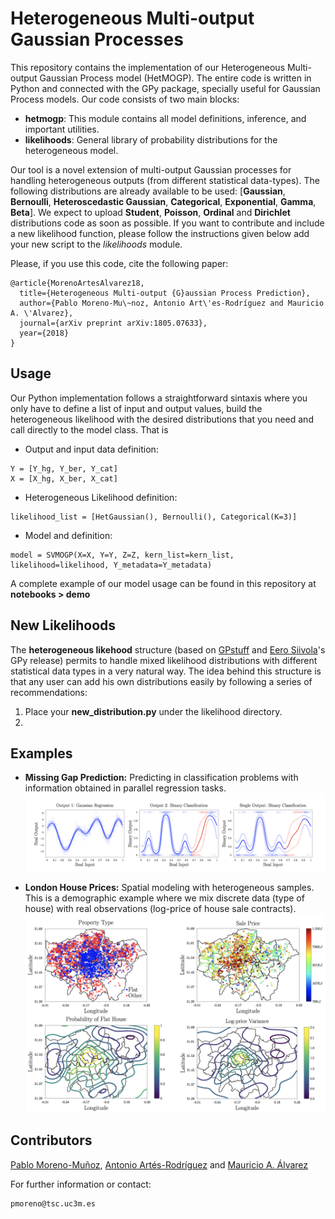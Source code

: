 # Heterogeneous Multi-output Gaussian Processes

This repository contains the implementation of our Heterogeneous Multi-output Gaussian Process model (HetMOGP). The entire code is written in Python and connected with the GPy package, specially useful for Gaussian Process models. Our code consists of two main blocks:

- **hetmogp**: This module contains all model definitions, inference, and important utilities.
- **likelihoods**: General library of probability distributions for the heterogeneous model.

Our tool is a novel extension of multi-output Gaussian processes for handling heterogeneous outputs (from different statistical data-types). The following distributions are already available to be used: [**Gaussian**, **Bernoulli**, **Heteroscedastic Gaussian**, **Categorical**, **Exponential**, **Gamma**, **Beta**]. We expect to upload **Student**, **Poisson**, **Ordinal** and **Dirichlet** distributions code as soon as possible. If you want to contribute and include a new likelihood function, please follow the instructions given below add your new script to the *likelihoods* module.

Please, if you use this code, cite the following paper:
```
@article{MorenoArtesAlvarez18,
  title={Heterogeneous Multi-output {G}aussian Process Prediction},
  author={Pablo Moreno-Mu\~noz, Antonio Art\'es-Rodríguez and Mauricio A. \'Alvarez},
  journal={arXiv preprint arXiv:1805.07633},
  year={2018}
}
```

## Usage

Our Python implementation follows a straightforward sintaxis where you only have to define a list of input and output values, build the heterogeneous likelihood with the desired distributions that you need and call directly to the model class. That is

* Output and input data definition:
```
Y = [Y_hg, Y_ber, Y_cat]
X = [X_hg, X_ber, X_cat]
```
* Heterogeneous Likelihood definition:
```
likelihood_list = [HetGaussian(), Bernoulli(), Categorical(K=3)]
```
* Model and definition:
```
model = SVMOGP(X=X, Y=Y, Z=Z, kern_list=kern_list, likelihood=likelihood, Y_metadata=Y_metadata)
```

A complete example of our model usage can be found in this repository at **notebooks > demo**

## New Likelihoods

The **heterogeneous likehood** structure (based on [GPstuff](https://github.com/gpstuff-dev/gpstuff) and [Eero Siivola](https://users.aalto.fi/~siivole1/)'s GPy release) permits to handle mixed likelihood distributions with different statistical data types in a very natural way. The idea behind this structure is that any user can add his own distributions easily by following a series of recommendations:

1. Place your **new_distribution.py** under the likelihood directory.
2.

## Examples
* **Missing Gap Prediction:** Predicting in classification problems with information obtained
in parallel regression tasks.
![gap](tmp/gap.png)

* **London House Prices:** Spatial modeling with heterogeneous samples. This is a
demographic example where we mix discrete data (type of house) with real observations
(log-price of house sale contracts).
![london](tmp/london.png)

## Contributors

[Pablo Moreno-Muñoz](http://www.tsc.uc3m.es/~pmoreno/), [Antonio Artés-Rodríguez](http://www.tsc.uc3m.es/~antonio/) and [Mauricio A. Álvarez](https://sites.google.com/site/maalvarezl/)

For further information or contact:
```
pmoreno@tsc.uc3m.es
```
